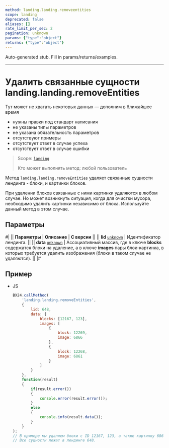 ```yaml
---
method: landing.landing.removeentities
scope: landing
deprecated: false
aliases: []
rate_limit_per_sec: 2
pagination: unknown
params: {"type":"object"}
returns: {"type":"object"}
---
```


Auto-generated stub. Fill in params/returns/examples.

---

# Удалить связанные сущности landing.landing.removeEntities



Тут может не хватать некоторых данных — дополним в ближайшее время







- нужны правки под стандарт написания
- не указаны типы параметров
- не указана обязательность параметров
- отсутствуют примеры
- отсутствует ответ в случае успеха
- отсутствует ответ в случае ошибки





> Scope: [`landing`](../../../scopes/permissions.md)
>
> Кто может выполнять метод: любой пользователь

Метод `landing.landing.removeEntities` удаляет связанные сущности лендинга - блоки, и картинки блоков.



При удалении блоков связанные с ними картинки удаляются в любом случае. Но может возникнуть ситуация, когда для очистки мусора, необходимо удалить картинки независимо от блока. Используйте данный метод в этом случае.



## Параметры

#|
|| **Параметры** | **Описание** | **С версии** ||
|| **lid**
[`unknown`](../../../data-types.md) | Идентификатор лендинга. ||
|| **data**
[`unknown`](../../../data-types.md) | Ассоциативный массив, где в ключе **blocks** содержатся блоки на удаление, а в ключе **images** пары блок-картинка, в которых требуется удалить изображения (блоки в таком случае не удаляются). ||
|#

## Пример



- JS

    ```js
    BX24.callMethod(
        'landing.landing.removeEntities',
        {
            lid: 648,
            data: {
                blocks: [12167, 123],
                images: [
                    {
                        block: 12269,
                        image: 6866
                    },
                    {
                        block: 12268,
                        image: 6861
                    }
                ]
            }
        },
        function(result)
        {
            if(result.error())
            {
                console.error(result.error());
            }
            else
            {
                console.info(result.data());
            }
        }
    );
    // В примере мы удаляем блоки с ID 12167, 123, а также картинку 6866 (из блока 12269) и картинку 6861 (из блока 12268).
    // Все сущности лежат в лендинге 648.
    ```




